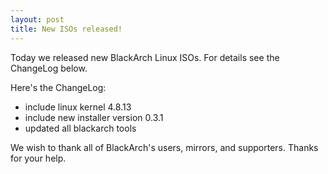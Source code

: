 ```yaml
---
layout: post
title: New ISOs released!
---
```


Today we released new BlackArch Linux ISOs. For details see the ChangeLog below.

Here's the ChangeLog:

* include linux kernel 4.8.13
* include new installer version 0.3.1
* updated all blackarch tools

We wish to thank all of BlackArch's users, mirrors, and supporters. Thanks for your help.
